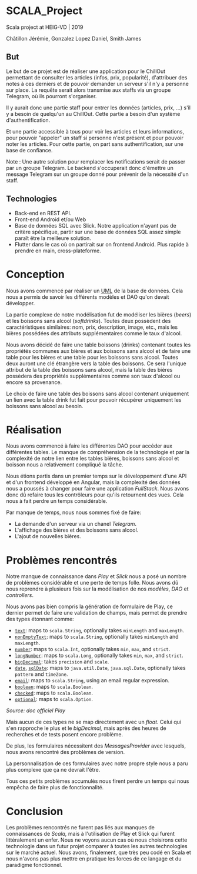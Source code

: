# SCALA_Project

Scala project at HEIG-VD |  2019

Châtillon Jérémie, Gonzalez Lopez Daniel,  Smith James

## But

Le but de ce projet est de réaliser une  application pour le ChillOut permettant de consulter les articles (infos, prix,  popularité), d'attribuer des notes à ces derniers et de pouvoir demander un  serveur s'il n'y a personne sur place. La requête serait alors transmise aux  staffs via un groupe Telegram, où ils pourront s'organiser.

Il y aurait donc une partie staff pour  entrer les données (articles, prix, ...) s'il y a besoin de quelqu'un au  ChillOut. Cette partie a besoin d'un système  d'authentification.

Et une partie accessible à tous pour voir  les articles et leurs informations, pour pouvoir "appeler" un staff si personne  n'est présent et pour pouvoir noter les articles. Pour cette partie, on part  sans authentification, sur une base de confiance.

Note : Une autre solution pour remplacer  les notifications serait de passer par un groupe Telegram. Le backend  s'occuperait donc d'émettre un message Telegram sur un groupe donné pour  prévenir de la nécessité d'un staff.

## Technologies

- Back-end en REST API.
- Front-end Android et/ou Web
- Base de données SQL avec Slick. Notre application n'ayant pas  de critère spécifique, partir sur une base de données SQL assez simple paraît  être la meilleure solution.
- Flutter dans le cas où on partirait sur on frontend Android.  Plus rapide à prendre en main, cross-plateforme.

# Conception

Nous avons commencé par  réaliser un [UML](about:./Doc/Modelisation/SCALA_Project_UML.sly) de la base de  données. Cela nous a permis de savoir les différents modèles et DAO qu'on devait  développer.

La partie complexe de notre  modélisation fut de modéliser les bières (*beers*) et les  boissons sans alcool (*softdrinks*). Toutes deux possèdent des  caractéristiques similaires: nom, prix, description, image, etc., mais les  bières possédées des attributs supplémentaires comme le taux  d'alcool.

Nous avons décidé de faire une table  boissons (drinks) contenant toutes les propriétés communes aux bières et aux  boissons sans alcool et de faire une table pour les bières et une table pour les  boissons sans alcool. Toutes deux auront une clé étrangère vers la table des  boissons. Ce sera l'unique attribut de la table des boissons sans alcool, mais  la table des bières possèdera des propriétés supplémentaires comme son taux  d'alcool ou encore sa provenance.

Le choix de faire une table des boissons  sans alcool contenant uniquement un lien avec la table drink fut fait pour  pouvoir récupérer uniquement les boissons sans alcool au  besoin.

# Réalisation

Nous avons commencé à faire les  différentes DAO pour accéder aux différentes tables. Le manque de compréhension  de la technologie et par la complexité de notre lien entre les tables bières,  boissons sans alcool et boisson nous a relativement compliqué la  tâche.

Nous étions partis dans un  premier temps sur le développement d'une API et d'un frontend développé en  Angular, mais la complexité des données nous a poussés à changer pour faire une  application *FullStack*. Nous avons donc dû refaire  tous les contrôleurs pour qu'ils retournent des vues. Cela nous à fait perdre un  temps considérable.

Par manque de temps, nous nous sommes  fixé de faire:

- La demande d'un serveur via un chanel *Telegram*.
- L'affichage des bières et des boissons sans  alcool.
- L'ajout de nouvelles bières.

# Problèmes rencontrés

Notre manque de connaissance  dans *Play* et *Slick* nous a posé un  nombre de problèmes considérable et une perte de temps folle. Nous avons dû nous  reprendre à plusieurs fois sur la modélisation de nos *modèles*, *DAO* et *controllers*. 

Nous avons pas bien compris la génération  de formulaire de Play, ce dernier permet de faire une validation de champs, mais  permet de prendre des types étonnant comme:

- [`text`](https://www.playframework.com/documentation/2.6.x/api/scala/play/api/data/Forms$.html#text%3AMapping[String]): maps to `scala.String`, optionally takes `minLength` and `maxLength`.
- [`nonEmptyText`](https://www.playframework.com/documentation/2.6.x/api/scala/play/api/data/Forms$.html#nonEmptyText%3AMapping[String]): maps to  `scala.String`, optionally takes `minLength` and `maxLength`.
- [`number`](https://www.playframework.com/documentation/2.6.x/api/scala/play/api/data/Forms$.html#number%3AMapping[Int]): maps to `scala.Int`, optionally takes `min`, `max`, and `strict`.
- [`longNumber`](https://www.playframework.com/documentation/2.6.x/api/scala/play/api/data/Forms$.html#longNumber%3AMapping[Long]): maps to  `scala.Long`, optionally takes `min`, `max`, and `strict`.
- [`bigDecimal`](https://www.playframework.com/documentation/2.6.x/api/scala/play/api/data/Forms$.html#bigDecimal%3AMapping[BigDecimal]): takes  `precision` and `scale`.
- [`date`](https://www.playframework.com/documentation/2.6.x/api/scala/play/api/data/Forms$.html#date%3AMapping[Date]), [`sqlDate`](https://www.playframework.com/documentation/2.6.x/api/scala/play/api/data/Forms$.html#sqlDate%3AMapping[Date]): maps to `java.util.Date`, `java.sql.Date`, optionally takes `pattern` and `timeZone`.
- [`email`](https://www.playframework.com/documentation/2.6.x/api/scala/play/api/data/Forms$.html#email%3AMapping[String]): maps to `scala.String`, using an email regular  expression.
- [`boolean`](https://www.playframework.com/documentation/2.6.x/api/scala/play/api/data/Forms$.html#boolean%3AMapping[Boolean]): maps to `scala.Boolean`.
- [`checked`](https://www.playframework.com/documentation/2.6.x/api/scala/play/api/data/Forms$.html#checked%3AMapping[Boolean]): maps to `scala.Boolean`.
- [`optional`](https://www.playframework.com/documentation/2.6.x/api/scala/play/api/data/Forms$.html): maps to `scala.Option`.

*Source:  doc officiel  Play*

Mais aucun de ces types ne se  map directement avec un *float*. Celui qui s'en  rapproche le plus et le *bigDecimal,*  mais après des heures de recherches et de tests posent encore  problème.

De plus, les formulaires nécessitent des  *MessagesProvider* avec lesquels, nous avons rencontré des problèmes de  version.

La personnalisation de ces formulaires  avec notre propre style nous a paru plus complexe que ça ne devrait  l'être.

Tous ces petits problèmes accumulés nous  firent perdre un temps qui nous empêcha de faire plus de  fonctionnalité.

# Conclusion

Les problèmes rencontrés ne  furent pas liés aux manques de connaissances de *Scala,* mais  à l'utilisation de Play et Slick qui furent littéralement un enfer. Nous ne  voyons aucun cas où nous choisirons cette technologie dans un  futur projet  comparer à toutes les autres technologies sur le marché actuel. Nous avons,  finalement, que très peu codé en Scala et nous n'avons pas plus mettre en  pratique les forces de ce langage et du paradigme fonctionnel.  
